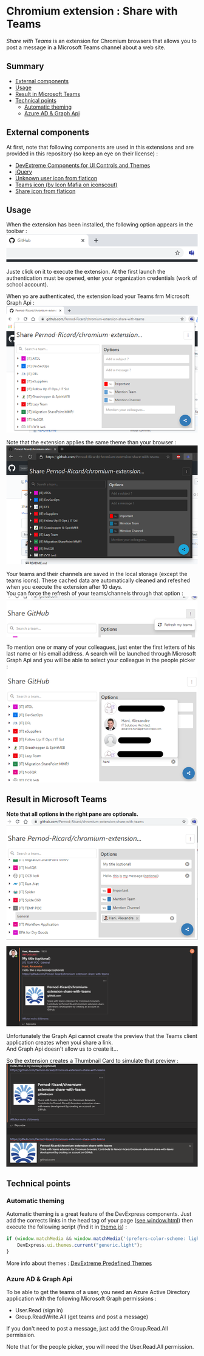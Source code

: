 # Chromium extension : Share with Teams
*Share with Teams* is an extension for Chromium browsers that allows you to post a message in a Microsoft Teams channel about a web site.  

## Summary
* [External components](#external-components)
* [Usage](#usage)
* [Result in Microsoft Teams](#result)
* [Technical points](#technical-points)
  * [Automatic theming](#automatic-theming)
  * [Azure AD & Graph Api](#azuread-graphapi)

## <a id='external-components'>External components</a>
At first, note that following components are used in this extensions and are provided in this repository (so keep an eye on their license) :
* [DevExtreme Components for UI Controls and Themes](https://js.devexpress.com/)
* [jQuery](https://jquery.com/)
* [Unknown user icon from flaticon](https://www.flaticon.com/free-icon/beginners_2534338?term=unknown%20user&page=1&position=1)
* [Teams icon (by Icon Mafia on iconscout)](https://iconscout.com/icon/teams-1411850)
* [Share icon from flaticon](https://www.flaticon.com/free-icon/share_456299?term=share&page=1&position=44)

## <a id='usage'>Usage</a>
When the extension has been installed, the following option appears in the toolbar :  
![toolbar icon](doc/screens/toolbar-icon.png)  
  
Juste click on it to execute the extension. At the first launch the authentication must be opened, enter your organization credentials (work of school account).  

When yo are authenticated, the extension load your Teams frm Microsoft Graph Api :  
![light theme](doc/screens/theme-light.png)  

Note that the extension applies the same theme than your browser :  
![dark theme](doc/screens/theme-dark.png)  

Your teams and their channels are saved in the local storage (except the teams icons). These cached data are automatically cleaned and refeshed when you execute the extension after 10 days.  
You can force the refresh of your teams/channels through that option :  
![force refresh](doc/screens/force-refresh.png)  

To mention one or many of your colleagues, just enter the first letters of his last name or his email address. A search will be launched through Microsoft Graph Api and you will be able to select your colleague in the people picker :  
![people picker](doc/screens/people-picker.png)  

## <a id='result'>Result in Microsoft Teams</a>
**Note that all options in the right pane are optionals.**  
![message options](doc/screens/message-options.png)  

![message options](doc/screens/message-result.png)  

Unfortunately the Graph Api cannot create the preview that the Teams client application creates when youi share a link.  
And Graph Api doesn't allow us to create it...  

So the extension creates a Thumbnail Card to simulate that preview :    
![preview differences](doc/screens/preview-differences.png)  

## <a id='technical-points'>Technical points</a>

### <a id='automatic-theming'>Automatic theming</a>
Automatic theming is a great feature of the DevExpress components. Just add the corrects links in the head tag of your page ([see window.html](src/window.html)) then execute the following script (find it in [theme.js](src/scripts/theme.js)) :  
```javascript
if (window.matchMedia && window.matchMedia('(prefers-color-scheme: light)').matches) {
    DevExpress.ui.themes.current("generic.light");
} 
```  

More info about themes : [DevExtreme Predefined Themes](https://js.devexpress.com/Documentation/Guide/Themes_and_Styles/Predefined_Themes/)



### <a id='azuread-graphapi'>Azure AD &amp; Graph Api</a>
To be able to get the teams of a user, you need an Azure Active Directory application with the following Microsoft Graph permissions :  
* User.Read (sign in)  
* Group.ReadWrite.All (get teams and post a message)  

If you don't need to post a message, just add the Group.Read.All permission.  

Note that for the people picker, you will need the User.Read.All permission.